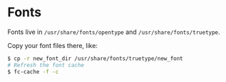 # Fonts

Fonts live in `/usr/share/fonts/opentype` and `/usr/share/fonts/truetype`.

Copy your font files there, like:

```bash
$ cp -r new_font_dir /usr/share/fonts/truetype/new_font
# Refresh the font cache
$ fc-cache -f -c
```
